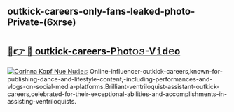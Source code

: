 ## outkick-careers-only-fans​-leaked-photo​-Private-(6xrse)


# <h2><a href="https://mediaupload.pro?title=outkick-careers&ref=git">🔗👉 🔴 outkick-careers-P𝚑ot𝚘𝚜-V𝚒d𝚎o</a></h2>

[![Corinna Kopf Nue Nu𝚍e𝚜](https://i.imgur.com/0qMVB7G.gif)](https://mediaupload.pro?title=outkick-careers&ref=git)
Online-influencer-outkick-careers,known-for-publishing-dance-and-lifestyle-content,-including-performances-and-vlogs-on-social-media-platforms.Brilliant-ventriloquist-assistant-outkick-careers,celebrated-for-their-exceptional-abilities-and-accomplishments-in-assisting-ventriloquists.  
